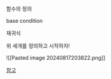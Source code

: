 함수의 정의


base condition

재귀식

위 세개를 정의하고 시작하자!

![[Pasted image 20240817203822.png]]

[참고](https://blog.encrypted.gg/943)